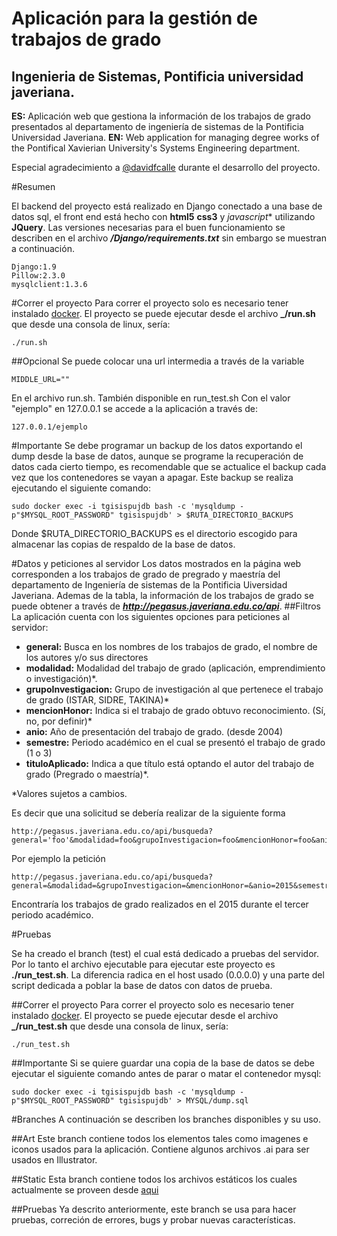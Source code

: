 # Aplicación para la gestión de trabajos de grado
## Ingenieria de Sistemas, Pontificia universidad javeriana.
**ES:** Aplicación web que gestiona la información de los trabajos de grado presentados al departamento de ingeniería de sistemas de la Pontificia Universidad Javeriana.
**EN:** Web application for managing degree works of the Pontifical Xavierian University's Systems Engineering department.

Especial agradecimiento a [@davidfcalle](https://github.com/davidfcalle) durante el desarrollo del proyecto. 

#Resumen

El backend del proyecto está realizado en Django conectado a una base de datos sql, el front end está hecho con **html5** **css3** y *javascript** utilizando **JQuery**. Las versiones necesarias para el buen funcionamiento se describen en el archivo **_/Django/requirements.txt_** sin embargo se muestran a continuación.

```
Django:1.9
Pillow:2.3.0
mysqlclient:1.3.6
```

#Correr el proyecto
Para correr el proyecto solo es necesario tener instalado [docker](https://docker.com). El proyecto se puede ejecutar desde el archivo **_/run.sh** que desde una consola de linux, sería:
```
./run.sh
```
##Opcional
Se puede colocar una url intermedia a través de la variable 
```
MIDDLE_URL=""
```
En el archivo run.sh. También disponible en run_test.sh
Con el valor "ejemplo" en 127.0.0.1 se accede a la aplicación a través de:
```
127.0.0.1/ejemplo
```

#Importante
Se debe programar un backup de los datos exportando el dump desde la base de datos, aunque se programe la recuperación de datos cada cierto tiempo, es recomendable que se actualice el backup cada vez que los contenedores se vayan a apagar. Este backup se realiza ejecutando el siguiente comando:
```
sudo docker exec -i tgisispujdb bash -c 'mysqldump -p"$MYSQL_ROOT_PASSWORD" tgisispujdb' > $RUTA_DIRECTORIO_BACKUPS
```
Donde $RUTA_DIRECTORIO_BACKUPS es el directorio escogido para almacenar las copias de respaldo de la base de datos.

#Datos y peticiones al servidor
Los datos mostrados en la página web corresponden a los trabajos de grado de pregrado y maestría del departamento de Ingeniería de sistemas de la Pontificia Uiversidad Javeriana. Ademas de la tabla, la información de los trabajos de grado se puede obtener a través de **_http://pegasus.javeriana.edu.co/api_**.
##Filtros
La aplicación cuenta con los siguientes opciones para peticiones al servidor:
- **general:** Busca en los nombres de los trabajos de grado, el nombre de los autores y/o sus directores
- **modalidad:** Modalidad del trabajo de grado (aplicación, emprendimiento o investigación)*.
- **grupoInvestigacion:** Grupo de investigación al que pertenece el trabajo de grado (ISTAR, SIDRE, TAKINA)*
- **mencionHonor:** Indica si el trabajo de grado obtuvo reconocimiento. (Sí, no, por definir)*
- **anio:** Año de presentación del trabajo de grado. (desde 2004)
- **semestre:** Periodo académico en el cual se presentó el trabajo de grado (1 o 3)
- **tituloAplicado:** Indica a que título está optando el autor del trabajo de grado (Pregrado o maestría)*.

\*Valores sujetos a cambios.

Es decir que una solicitud se debería realizar de la siguiente forma
```
http://pegasus.javeriana.edu.co/api/busqueda?general='foo'&modalidad=foo&grupoInvestigacion=foo&mencionHonor=foo&anio=foo&semestre=foo&tituloAplicado=foo;
```

Por ejemplo la petición
```
http://pegasus.javeriana.edu.co/api/busqueda?general=&modalidad=&grupoInvestigacion=&mencionHonor=&anio=2015&semestre=3&tituloAplicado=
```
Encontraría los trabajos de grado realizados en el 2015 durante el tercer periodo académico.

#Pruebas

Se ha creado el branch (test) el cual está dedicado a pruebas del servidor. Por lo tanto el archivo ejecutable para ejecutar este proyecto es **./run_test.sh**. La diferencia radica en el host usado (0.0.0.0) y una parte del script dedicada a poblar la base de datos con datos de prueba. 

##Correr el proyecto
Para correr el proyecto solo es necesario tener instalado [docker](https://docker.com). El proyecto se puede ejecutar desde el archivo **_/run_test.sh** que desde una consola de linux, sería:
```
./run_test.sh
```

##Importante
Si se quiere guardar una copia de la base de datos se debe ejecutar el siguiente comando antes de parar o matar el contenedor mysql:
```
sudo docker exec -i tgisispujdb bash -c 'mysqldump -p"$MYSQL_ROOT_PASSWORD" tgisispujdb' > MYSQL/dump.sql
```

#Branches
A continuación se describen los branches disponibles y su uso.

##Art
Este branch contiene todos los elementos tales como imagenes e iconos usados para la aplicación. Contiene algunos archivos .ai para ser usados en Illustrator.

##Static
Esta branch contiene todos los archivos estáticos los cuales actualmente se proveen desde [aqui](pegasus.javeriana.edu.co/static)

##Pruebas
Ya descrito anteriormente, este branch se usa para hacer pruebas, correción de errores, bugs y probar nuevas características.
